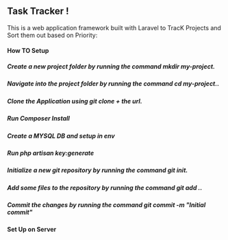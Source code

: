 ## Task Tracker !

This is a web application framework built with Laravel to TracK Projects and Sort them out based on Priority:

#### How TO Setup

##### **Create a new project folder** by running the command **mkdir my-project**.

##### Navigate into the project folder by running the command **cd my-project.**.

##### Clone the Application using **git clone** + the url.

##### Run **Composer Install**

##### Create a MYSQL DB and setup in **env**

##### Run **php artisan key:generate**

##### Initialize a new git repository by running the command **git init**.

##### Add some files to the repository by running the command **git add** ..

##### Commit the changes by running the command **git commit -m "Initial commit**"

#### Set Up on Server
